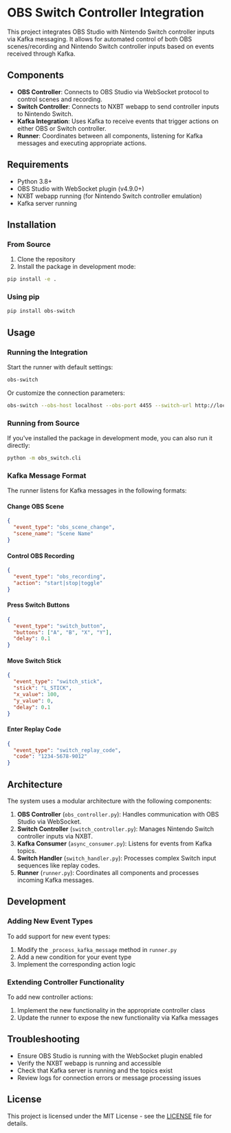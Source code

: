 # OBS Switch Controller Integration

This project integrates OBS Studio with Nintendo Switch controller inputs via Kafka messaging. It allows for automated control of both OBS scenes/recording and Nintendo Switch controller inputs based on events received through Kafka.

## Components

- **OBS Controller**: Connects to OBS Studio via WebSocket protocol to control scenes and recording.
- **Switch Controller**: Connects to NXBT webapp to send controller inputs to Nintendo Switch.
- **Kafka Integration**: Uses Kafka to receive events that trigger actions on either OBS or Switch controller.
- **Runner**: Coordinates between all components, listening for Kafka messages and executing appropriate actions.

## Requirements

- Python 3.8+
- OBS Studio with WebSocket plugin (v4.9.0+)
- NXBT webapp running (for Nintendo Switch controller emulation)
- Kafka server running

## Installation

### From Source

1. Clone the repository
2. Install the package in development mode:

```bash
pip install -e .
```

### Using pip

```bash
pip install obs-switch
```

## Usage

### Running the Integration

Start the runner with default settings:

```bash
obs-switch
```

Or customize the connection parameters:

```bash
obs-switch --obs-host localhost --obs-port 4455 --switch-url http://localhost:8000 --kafka-topics spl_replay_service
```

### Running from Source

If you've installed the package in development mode, you can also run it directly:

```bash
python -m obs_switch.cli
```

### Kafka Message Format

The runner listens for Kafka messages in the following formats:

#### Change OBS Scene

```json
{
  "event_type": "obs_scene_change",
  "scene_name": "Scene Name"
}
```

#### Control OBS Recording

```json
{
  "event_type": "obs_recording",
  "action": "start|stop|toggle"
}
```

#### Press Switch Buttons

```json
{
  "event_type": "switch_button",
  "buttons": ["A", "B", "X", "Y"],
  "delay": 0.1
}
```

#### Move Switch Stick

```json
{
  "event_type": "switch_stick",
  "stick": "L_STICK",
  "x_value": 100,
  "y_value": 0,
  "delay": 0.1
}
```

#### Enter Replay Code

```json
{
  "event_type": "switch_replay_code",
  "code": "1234-5678-9012"
}
```

## Architecture

The system uses a modular architecture with the following components:

1. **OBS Controller** (`obs_controller.py`): Handles communication with OBS Studio via WebSocket.
2. **Switch Controller** (`switch_controller.py`): Manages Nintendo Switch controller inputs via NXBT.
3. **Kafka Consumer** (`async_consumer.py`): Listens for events from Kafka topics.
4. **Switch Handler** (`switch_handler.py`): Processes complex Switch input sequences like replay codes.
5. **Runner** (`runner.py`): Coordinates all components and processes incoming Kafka messages.

## Development

### Adding New Event Types

To add support for new event types:

1. Modify the `_process_kafka_message` method in `runner.py`
2. Add a new condition for your event type
3. Implement the corresponding action logic

### Extending Controller Functionality

To add new controller actions:

1. Implement the new functionality in the appropriate controller class
2. Update the runner to expose the new functionality via Kafka messages

## Troubleshooting

- Ensure OBS Studio is running with the WebSocket plugin enabled
- Verify the NXBT webapp is running and accessible
- Check that Kafka server is running and the topics exist
- Review logs for connection errors or message processing issues

## License

This project is licensed under the MIT License - see the [LICENSE](LICENSE) file for details.